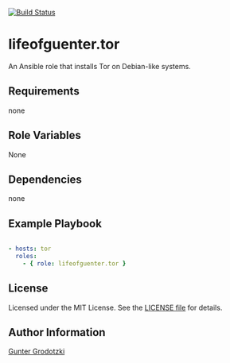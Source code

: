 [![Build Status](https://travis-ci.org/lifeofguenter/ansible-role-tor.svg?branch=master)](https://travis-ci.org/lifeofguenter/ansible-role-tor)

# lifeofguenter.tor

An Ansible role that installs Tor on Debian-like systems.

## Requirements

none

## Role Variables

None

## Dependencies

none

## Example Playbook

```yaml

- hosts: tor
  roles:
    - { role: lifeofguenter.tor }
```

## License

Licensed under the MIT License. See the [LICENSE file](LICENSE) for details.

## Author Information

[Gunter Grodotzki](https://lifeofguenter.de)
